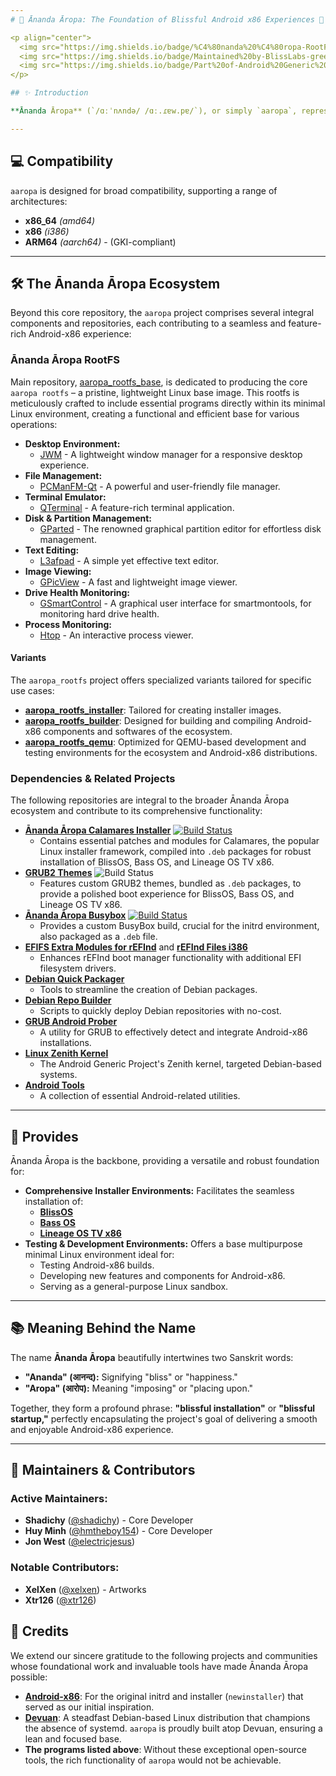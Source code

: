 ```yaml
---
# 🌟 Ānanda Āropa: The Foundation of Blissful Android x86 Experiences 🌟

<p align="center">
  <img src="https://img.shields.io/badge/%C4%80nanda%20%C4%80ropa-RootFS-blueviolet?style=for-the-badge&logo=linux&logoColor=white" alt="Ānanda Āropa RootFS">
  <img src="https://img.shields.io/badge/Maintained%20by-BlissLabs-green?style=for-the-badge&logo=github&logoColor=white" alt="Maintained by BlissLabs">
  <img src="https://img.shields.io/badge/Part%20of-Android%20Generic%20Project-informational?style=for-the-badge&logo=android&logoColor=white" alt="Android Generic Project">
</p>

## ✨ Introduction

**Ānanda Āropa** (`/ɑːˈnʌndə/ /ɑː.ɾɐw.pɐ/`), or simply `aaropa`, represents **[BlissLabs][blisslabs]'** cutting-edge endeavor, originally to revolutionize the installer and initial ramdisk (initrd) for **[BlissOS][blissos]**, offering a suite of enhanced features and improvements over the traditional [Android-x86][androidx86] console installer. As a cornerstone of the **[Android Generic Project][android-generic]**, Ānanda Āropa provides a robust, minimal Linux environment designed to be the bedrock for a variety of purposes, from building comprehensive installer images to serving as a versatile testing ground for [Android-x86][androidx86] distributions.

---
```


## 💻 Compatibility

`aaropa` is designed for broad compatibility, supporting a range of architectures:

* **x86\_64** *(amd64)*
* **x86** *(i386)*
* **ARM64** *(aarch64)* - (GKI-compliant)

---

## 🛠️ The Ānanda Āropa Ecosystem

Beyond this core repository, the `aaropa` project comprises several integral components and repositories, each contributing to a seamless and feature-rich Android-x86 experience:

### Ānanda Āropa RootFS

Main repository, [aaropa_rootfs_base][aaropa_rootfs_base], is dedicated to producing the core `aaropa rootfs` – a pristine, lightweight Linux base image. This rootfs is meticulously crafted to include essential programs directly within its minimal Linux environment, creating a functional and efficient base for various operations:

* **Desktop Environment:**
    * [JWM][jwm] - A lightweight window manager for a responsive desktop experience.
* **File Management:**
    * [PCManFM-Qt][pcmanfm-qt] - A powerful and user-friendly file manager.
* **Terminal Emulator:**
    * [QTerminal][qterm] - A feature-rich terminal application.
* **Disk & Partition Management:**
    * [GParted][gparted] - The renowned graphical partition editor for effortless disk management.
* **Text Editing:**
    * [L3afpad][leafpad] - A simple yet effective text editor.
* **Image Viewing:**
    * [GPicView][gpicview] - A fast and lightweight image viewer.
* **Drive Health Monitoring:**
    * [GSmartControl][gsmartmon] - A graphical user interface for smartmontools, for monitoring hard drive health.
* **Process Monitoring:**
    * [Htop][htop] - An interactive process viewer.

#### Variants

The `aaropa_rootfs` project offers specialized variants tailored for specific use cases:

* **[aaropa_rootfs_installer][aaropa_rootfs_installer]**: Tailored for creating installer images.
* **[aaropa_rootfs_builder][aaropa_rootfs_builder]**: Designed for building and compiling Android-x86 components and softwares of the ecosystem.
* **[aaropa_rootfs_qemu][aaropa_rootfs_qemu]**: Optimized for QEMU-based development and testing environments for the ecosystem and Android-x86 distributions.

### Dependencies & Related Projects

The following repositories are integral to the broader Ānanda Āropa ecosystem and contribute to its comprehensive functionality:

* **[Ānanda Āropa Calamares Installer][calamares]** [![Build Status][calamares-buildstatus]][calamares]
    * Contains essential patches and modules for Calamares, the popular Linux installer framework, compiled into `.deb` packages for robust installation of BlissOS, Bass OS, and Lineage OS TV x86.
* **[GRUB2 Themes][grub2themes]** ![Build Status][grub2themes-buildstatus]
    * Features custom GRUB2 themes, bundled as `.deb` packages, to provide a polished boot experience for BlissOS, Bass OS, and Lineage OS TV x86.
* **[Ānanda Āropa Busybox][busybox]** [![Build Status][busybox-buildstatus]][busybox]
    * Provides a custom BusyBox build, crucial for the initrd environment, also packaged as a `.deb` file.
* **[EFIFS Extra Modules for rEFInd][efifs]** and **[rEFInd Files i386][refind-i386]**
    * Enhances rEFInd boot manager functionality with additional EFI filesystem drivers.
* **[Debian Quick Packager][packager]**
    * Tools to streamline the creation of Debian packages.
* **[Debian Repo Builder][repobuilder]**
    * Scripts to quickly deploy Debian repositories with no-cost.
* **[GRUB Android Prober][grub-android-prober]**
    * A utility for GRUB to effectively detect and integrate Android-x86 installations.
* **[Linux Zenith Kernel][zenith]**
    * The Android Generic Project's Zenith kernel, targeted Debian-based systems.
* **[Android Tools][android-tools]**
    * A collection of essential Android-related utilities.

---

## 🎯 Provides

Ānanda Āropa is the backbone, providing a versatile and robust foundation for:

* **Comprehensive Installer Environments:** Facilitates the seamless installation of:
    * **[BlissOS][blissos]**
    * **[Bass OS][bassos]**
    * **[Lineage OS TV x86][lineageos]**
* **Testing & Development Environments:** Offers a base multipurpose minimal Linux environment ideal for:
    * Testing Android-x86 builds.
    * Developing new features and components for Android-x86.
    * Serving as a general-purpose Linux sandbox.

---

## 📚 Meaning Behind the Name

The name **Ānanda Āropa** beautifully intertwines two Sanskrit words:

* **"Ananda" (आनन्द):** Signifying "bliss" or "happiness."
* **"Aropa" (आरोप):** Meaning "imposing" or "placing upon."

Together, they form a profound phrase: **"blissful installation"** or **"blissful startup,"** perfectly encapsulating the project's goal of delivering a smooth and enjoyable Android-x86 experience.

---
## 🤝 Maintainers & Contributors

### Active Maintainers:

* **Shadichy** ([@shadichy][shadichy]) - Core Developer
* **Huy Minh** ([@hmtheboy154][hmtheboy154]) - Core Developer
* **Jon West** ([@electricjesus][electricjesus])

### Notable Contributors:

* **XelXen** ([@xelxen][xelxen]) - Artworks
* **Xtr126** ([@xtr126][xtr126])
  
## 🙏 Credits

We extend our sincere gratitude to the following projects and communities whose foundational work and invaluable tools have made Ānanda Āropa possible:

* **[Android-x86][androidx86]**: For the original initrd and installer (`newinstaller`) that served as our initial inspiration.
* **[Devuan][devuan]**: A steadfast Debian-based Linux distribution that champions the absence of systemd. `aaropa` is proudly built atop Devuan, ensuring a lean and focused base.
* **The programs listed above**: Without these exceptional open-source tools, the rich functionality of `aaropa` would not be achievable.

[blisslabs]: https://blisslabs.org
[blissos]: https://blissos.org
[bassos]: https://bliss-bass.blisscolabs.dev
[lineageos]: https://github.com/LineageOS-TV-x86
[android-generic]: https://android-generic.github.io
[androidx86]: https://android-x86.org
[devuan]: https://www.devuan.org

[jwm]: https://github.com/joewing/jwm
[pcmanfm-qt]: https://github.com/lxqt/pcmanfm-qt
[qterm]: https://github.com/lxqt/qterminal
[gparted]: https://gparted.org/
[leafpad]: https://github.com/stevenhoneyman/l3afpad
[gpicview]: https://lxde.sourceforge.net/gpicview/
[gsmartmon]: https://gsmartcontrol.shaduri.dev/
[htop]: https://github.com/htop-dev/htop

[aaropa_rootfs_base]: https://github.com/Ananda-Aropa/aaropa_rootfs_base
[aaropa_rootfs_installer]: https://github.com/Ananda-Aropa/aaropa_rootfs_installer
[aaropa_rootfs_builder]: https://github.com/Ananda-Aropa/aaropa_rootfs_builder
[aaropa_rootfs_qemu]: https://github.com/Ananda-Aropa/aaropa_rootfs_qemu

[calamares]: https://github.com/Ananda-Aropa/aaropa_calamares
[calamares-buildstatus]: https://github.com/Ananda-Aropa/aaropa_calamares/actions/workflows/build-devuan-ceres.yml/badge.svg

[grub2themes]: https://github.com/Ananda-Aropa/grub2-themes
[grub2themes-buildstatus]: https://github.com/Ananda-Aropa/grub2-themes/actions/workflows/build-devuan-ceres.yml/badge.svg

[busybox]: https://github.com/Ananda-Aropa/aaropa_busybox
[busybox-buildstatus]: https://github.com/Ananda-Aropa/aaropa_busybox/actions/workflows/build-linux.yml/badge.svg

[efifs]: https://github.com/Ananda-Aropa/efifs-debian
[refind-i386]: https://github.com/Ananda-Aropa/refind-files-i386
[grub-android-prober]: https://github.com/Ananda-Aropa/grub-android-prober
[android-tools]: https://github.com/Ananda-Aropa/android-tools

[zenith]: https://github.com/Ananda-Aropa/linux-zenith

[packager]: https://github.com/Ananda-Aropa/build-deb
[repobuilder]: https://github.com/Ananda-Aropa/build-deb

[shadichy]: https://github.com/shadichy
[hmtheboy154]: https://github.com/hmtheboy154
[electricjesus]: https://github.com/electrikjesus
[xelxen]: https://github.com/xelxen
[xtr126]: https://github.com/xtr126
